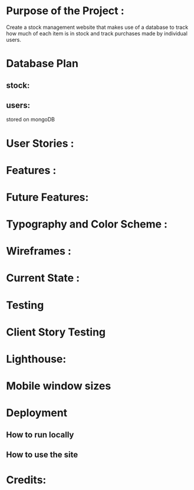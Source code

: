 # Purpose of the Project :

Create a stock management website that makes use of a database to track how much of each item is in stock and track purchases made by individual users.

# Database Plan

stock:
-   
users:
- 

stored on mongoDB

# User Stories :



# Features :



# Future Features: 




# Typography and Color Scheme :




# Wireframes :



# Current State :



# Testing



# Client Story Testing


# Lighthouse: 


# Mobile window sizes


# Deployment


## How to run locally

## How to use the site


# Credits: 
